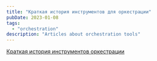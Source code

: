 ```yaml
---
title: "Краткая история инструментов для оркестрации"
pubDate: 2023-01-08
tags:
  - "orchestration"
description: "Articles about orchestration tools"
---
```


[Краткая история инструментов оркестрации](https://imvanich.notion.site/6701d0950583490b8ef44d2f00ec1d7f?pvs=4)